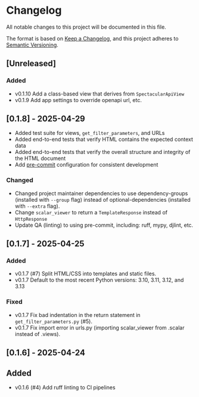 # Changelog

All notable changes to this project will be documented in this file.

The format is based on [Keep a Changelog](https://keepachangelog.com/en/1.1.0/),
and this project adheres to [Semantic Versioning](https://semver.org/spec/v2.0.0.html).

## [Unreleased]

### Added

- v0.1.10 Add a class-based view that derives from `SpectacularApiView`
- v0.1.9 Add app settings to override openapi url, etc.

## [0.1.8] - 2025-04-29

- Added test suite for views, `get_filter_parameters`, and URLs
- Added end-to-end tests that verify HTML contains the expected context data
- Added end-to-end tests that verify the overall structure and integrity of the HTML document
- Add [pre-commit](https://pre-commit.org) configuration for consistent development

### Changed

 - Changed project maintainer dependencies to use dependency-groups (installed with `--group` flag)
  instead of optional-dependencies (installed with `--extra` flag).
 - Change `scalar_viewer` to return a `TemplateResponse` instead of `HttpResponse`
 - Update QA (linting) to using pre-commit, including: ruff, mypy, djlint, etc.

## [0.1.7] - 2025-04-25

### Added

- v0.1.7 (#7) Split HTML/CSS into templates and static files.
- v0.1.7 Default to the most recent Python versions: 3.10, 3.11, 3.12, and 3.13

### Fixed

- v0.1.7 Fix bad indentation in the return statement in `get_filter_parameters.py` (#5).
- v0.1.7 Fix import error in urls.py (importing scalar_viewer from .scalar instead of .views).

## [0.1.6] - 2025-04-24

## Added
 - v0.1.6 (#4) Add ruff linting to CI pipelines